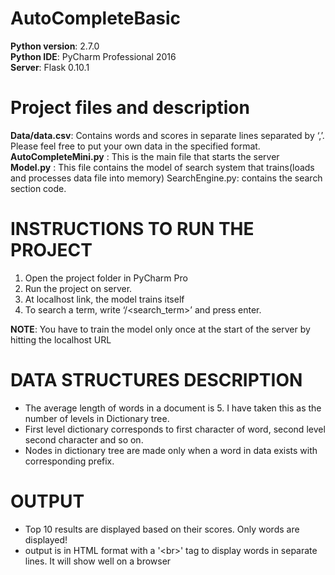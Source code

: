 # AutoCompleteBasic

**Python version**: 2.7.0<br>
**Python IDE**: PyCharm Professional 2016<br>
**Server**: Flask 0.10.1

# Project files and description
**Data/data.csv**: Contains words and scores in separate lines separated by ‘,’. Please feel free to put your own data in the specified format.<br>
**AutoCompleteMini.py** : This is the main file that starts the server<br>
**Model.py** : This file contains the model of search system that trains(loads and processes data file into memory)
SearchEngine.py: contains the search section code.

# INSTRUCTIONS TO RUN THE PROJECT
1. Open the project folder in PyCharm Pro
2. Run the project on server. 
3. At localhost link, the model trains itself
4. To search a term, write ‘<localhost>/<search_term>’ and press enter.

**NOTE**: You have to train the model only once at the start of the server by hitting the localhost URL

# DATA STRUCTURES DESCRIPTION
- The average length of words in a document is 5. I have taken this as the number of levels in Dictionary tree.
- First level dictionary corresponds to first character of word, second level second character and so on.
- Nodes in dictionary tree are made only when a word in data exists with corresponding prefix. 

# OUTPUT
- Top 10 results are displayed based on their scores. Only words are displayed!
- output is in HTML format with a '\<br\>' tag to display words in separate lines. It will show well on a browser
